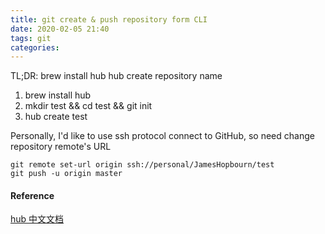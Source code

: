 ```yaml
---
title: git create & push repository form CLI 
date: 2020-02-05 21:40
tags: git
categories:
---
```


TL;DR: brew install hub
hub create repository name

<!-- more -->

1. brew install hub
2. mkdir test && cd test && git init
3. hub create test

Personally, I'd like to use ssh protocol connect to GitHub, so need change repository remote's URL

```
git remote set-url origin ssh://personal/JamesHopbourn/test
git push -u origin master
```

#### Reference
[hub 中文文档](http://llever.com/hub-zh/hub-create.1.zh.html)
